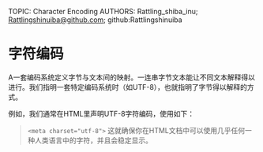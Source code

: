 TOPIC: Character Encoding
AUTHORS: Rattling_shiba_inu; Rattlingshinuiba@github.com; github:Rattlingshinuiba

# 字符编码

A一套编码系统定义字节与文本间的映射。一连串字节文本能让不同文本解释得以进行。我们指明一套特定编码系统时（如UTF-8），也就指明了字节得以解释的方式。

例如，我们通常在HTML里声明UTF-8字符编码，使用如下：

>`<meta charset="utf-8">`
>这就确保你在HTML文档中可以使用几乎任何一种人类语言中的字符，并且会稳定显示。

